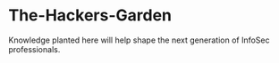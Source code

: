 # The-Hackers-Garden
Knowledge planted here will help shape the next generation of InfoSec professionals.
